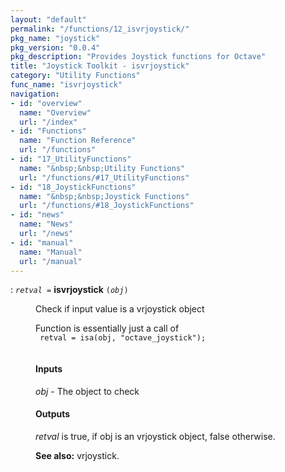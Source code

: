 ```yaml
---
layout: "default"
permalink: "/functions/12_isvrjoystick/"
pkg_name: "joystick"
pkg_version: "0.0.4"
pkg_description: "Provides Joystick functions for Octave"
title: "Joystick Toolkit - isvrjoystick"
category: "Utility Functions"
func_name: "isvrjoystick"
navigation:
- id: "overview"
  name: "Overview"
  url: "/index"
- id: "Functions"
  name: "Function Reference"
  url: "/functions"
- id: "17_UtilityFunctions"
  name: "&nbsp;&nbsp;Utility Functions"
  url: "/functions/#17_UtilityFunctions"
- id: "18_JoystickFunctions"
  name: "&nbsp;&nbsp;Joystick Functions"
  url: "/functions/#18_JoystickFunctions"
- id: "news"
  name: "News"
  url: "/news"
- id: "manual"
  name: "Manual"
  url: "/manual"
---
```

<dl class="first-deftypefn def-block">
<dt class="deftypefn def-line" id="index-isvrjoystick"><span class="category-def">: </span><span><code class="def-type"><var class="var">retval</var> =</code> <strong class="def-name">isvrjoystick</strong> <code class="def-code-arguments">(<var class="var">obj</var>)</code><a class="copiable-link" href="#index-isvrjoystick"></a></span></dt>
<dd><p>Check if input value is a vrjoystick object
</p>
<p>Function is essentially just a call of
 <code class="code">
 retval = isa(obj, &quot;octave_joystick&quot;);
 </code>
</p>
<h4 class="subsubheading" id="Inputs"><span>Inputs<a class="copiable-link" href="#Inputs"></a></span></h4>
<p><var class="var">obj</var> - The object to check
</p>
<h4 class="subsubheading" id="Outputs"><span>Outputs<a class="copiable-link" href="#Outputs"></a></span></h4>
<p><var class="var">retval</var> is true, if obj is an vrjoystick object, false otherwise.
</p>

<p><strong class="strong">See also:</strong> vrjoystick.
 </p></dd></dl>